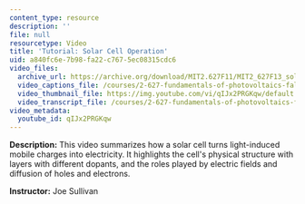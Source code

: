 ```yaml
---
content_type: resource
description: ''
file: null
resourcetype: Video
title: 'Tutorial: Solar Cell Operation'
uid: a840fc6e-7b98-fa22-c767-5ec08315cdc6
video_files:
  archive_url: https://archive.org/download/MIT2.627F11/MIT2_627F13_solar_cells_300k.mp4
  video_captions_file: /courses/2-627-fundamentals-of-photovoltaics-fall-2013/24676831fae659c49a1faf0fc88b269c_qIJx2PRGKqw.vtt
  video_thumbnail_file: https://img.youtube.com/vi/qIJx2PRGKqw/default.jpg
  video_transcript_file: /courses/2-627-fundamentals-of-photovoltaics-fall-2013/c40219d98304b76ab5344ce6b13784d8_qIJx2PRGKqw.pdf
video_metadata:
  youtube_id: qIJx2PRGKqw
---
```


**Description:** This video summarizes how a solar cell turns light-induced mobile charges into electricity. It highlights the cell's physical structure with layers with different dopants, and the roles played by electric fields and diffusion of holes and electrons.

**Instructor:** Joe Sullivan